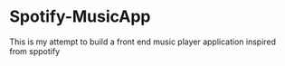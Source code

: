 # Spotify-MusicApp
 This is my attempt to build a front end music player application inspired from sppotify
